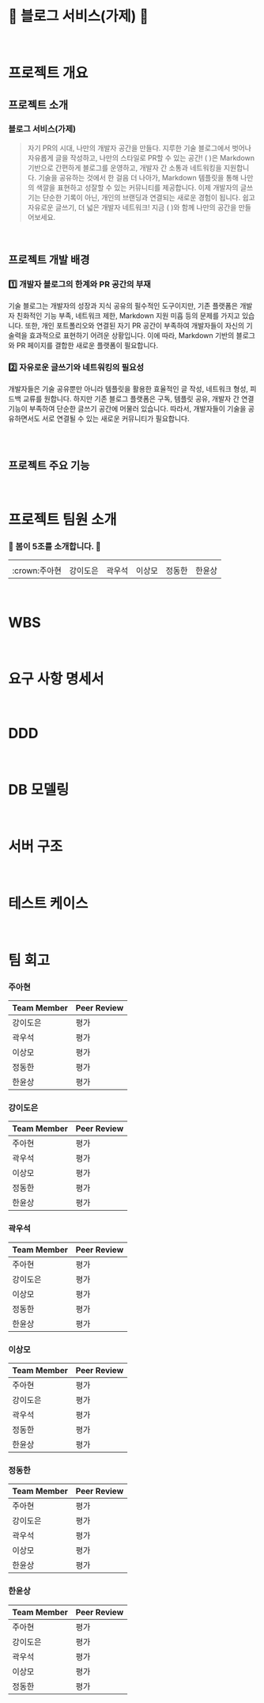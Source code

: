# :cherry_blossom: 블로그 서비스(가제) :cherry_blossom:
<br>

# 프로젝트 개요

## 프로젝트 소개
### 블로그 서비스(가제)
> 자기 PR의 시대, 나만의 개발자 공간을 만들다. 지루한 기술 블로그에서 벗어나 자유롭게 글을 작성하고, 나만의 스타일로 PR할 수 있는 공간!
(  )은 Markdown 기반으로 간편하게 블로그를 운영하고, 개발자 간 소통과 네트워킹을 지원합니다. 기술을 공유하는 것에서 한 걸음 더 나아가, Markdown 템플릿을 통해 나만의 색깔을 표현하고 성잘할 수 있는 커뮤니티를 제공합니다. 이제 개발자의 글쓰기는 단순한 기록이 아닌, 개인의 브랜딩과 연결되는 새로운 경험이 됩니다. 쉽고 자유로운 글쓰기, 더 넓은 개발자 네트워크! 지금 (  )와 함께 나만의 공간을 만들어보세요.

<br>

## 프로젝트 개발 배경
### 1️⃣ 개발자 블로그의 한계와 PR 공간의 부재
기술 블로그는 개발자의 성장과 지식 공유의 필수적인 도구이지만, 기존 플랫폼은 개발자 친화적인 기능 부족, 네트워크 제한, Markdown 지원 미흡 등의 문제를 가지고 있습니다. 또한, 개인 포트폴리오와 연결된 자기 PR 공간이 부족하여 개발자들이 자신의 기술력을 효과적으로 표현하기 어려운 상황입니다. 이에 따라, Markdown 기반의 블로그와 PR 페이지를 결합한 새로운 플랫폼이 필요합니다.

### 2️⃣ 자유로운 글쓰기와 네트워킹의 필요성
개발자들은 기술 공유뿐만 아니라 템플릿을 활용한 효율적인 글 작성, 네트워크 형성, 피드백 교류를 원합니다. 하지만 기존 블로그 플랫폼은 구독, 템플릿 공유, 개발자 간 연결 기능이 부족하여 단순한 글쓰기 공간에 머물러 있습니다. 따라서, 개발자들이 기술을 공유하면서도 서로 연결될 수 있는 새로운 커뮤니티가 필요합니다.

### 

<br>

## 프로젝트 주요 기능
<br>

# 프로젝트 팀원 소개
### :cherry_blossom: 봄이 5조를 소개합니다. :cherry_blossom:
<table>
  <tr>
    <td></td>
    <td></td>
    <td></td>
    <td></td>
    <td></td>
    <td></td>
  </tr>
  <tr>
    <td>:crown:주아현</td>
    <td>강이도은</td>
    <td>곽우석</td>
    <td>이상모</td>
    <td>정동한</td>
    <td>한윤상</td>
  </tr>
</table>


<br>

# WBS

<br>

# 요구 사항 명세서

<br>

# DDD

<br>

# DB 모델링

<br>

# 서버 구조

<br>

# 테스트 케이스

<br>

# 팀 회고
### 주아현
| Team Member | Peer Review |
|-------------|------------|
| 강이도은      | 평가       |
| 곽우석       | 평가       |
| 이상모       | 평가       |
| 정동한       | 평가       |
| 한윤상       | 평가       |

### 강이도은
| Team Member | Peer Review |
|-------------|------------|
| 주아현       | 평가       |
| 곽우석       | 평가       |
| 이상모       | 평가       |
| 정동한       | 평가       |
| 한윤상       | 평가       |

### 곽우석
| Team Member | Peer Review |
|-------------|------------|
| 주아현       | 평가       |
| 강이도은      | 평가       |
| 이상모       | 평가       |
| 정동한       | 평가       |
| 한윤상       | 평가       |

### 이상모
| Team Member | Peer Review |
|-------------|------------|
| 주아현       | 평가       |
| 강이도은      | 평가       |
| 곽우석       | 평가       |
| 정동한       | 평가       |
| 한윤상       | 평가       |

### 정동한
| Team Member | Peer Review |
|-------------|------------|
| 주아현       | 평가       |
| 강이도은      | 평가       |
| 곽우석       | 평가       |
| 이상모       | 평가       |
| 한윤상       | 평가       |

### 한윤상
| Team Member | Peer Review |
|-------------|------------|
| 주아현       | 평가       |
| 강이도은      | 평가       |
| 곽우석       | 평가       |
| 이상모       | 평가       |
| 정동한       | 평가       |
